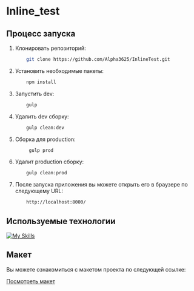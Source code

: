 # Inline_test

## Процесс запуска

1. Клонировать репозиторий:
    ```bash
        git clone https://github.com/Alpha3625/InlineTest.git
    ```

2. Установить необходимые пакеты:
    ```bash
        npm install
    ```
    
3. Запустить dev:
    ```bash
        gulp
    ```

4. Удалить dev сборку:
    ```bash
        gulp clean:dev
    ```
 
5. Сборка для production:
   ```bash
        gulp prod
   ```

6. Удалит production сборку:
    ```bash
        gulp clean:prod
    ```

7. После запуска приложения вы можете открыть его в браузере по следующему URL:
    ```bash
        http://localhost:8000/
    ```
   
## Используемые технологии

[![My Skills](https://skillicons.dev/icons?i=html,sass,js,gulp)](https://skillicons.dev)

## Макет

Вы можете ознакомиться с макетом проекта по следующей ссылке:

[Посмотреть макет](https://www.figma.com/design/00BqVNsuICHI1QKCiwaQkd/%D0%A2%D0%B5%D1%81%D1%82%D0%BE%D0%B2%D0%BE%D0%B5-%D0%98%D0%BD%D0%BB%D0%B0%D0%B9%D0%BD-(Copy)?node-id=0-1&p=f&t=yJhaAkE5RXM9mFEJ-0)